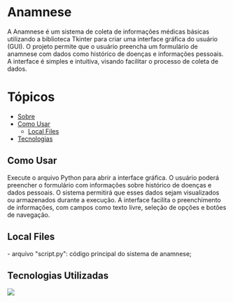 <h1>Anamnese</h1>
<a id="sobre"></a>
<p> A Anamnese é um sistema de coleta de informações médicas básicas utilizando a biblioteca Tkinter para criar uma interface gráfica do usuário (GUI). O projeto permite que o usuário preencha um formulário de anamnese com dados como histórico de doenças e informações pessoais. A interface é simples e intuitiva, visando facilitar o processo de coleta de dados.</p>

<a name="ancora"></a>
# Tópicos
- [Sobre](#sobre)
- [Como Usar](#como-usar)
  - [Local Files](#local-files)
- [Tecnologias](#tecnologias)

<a id="como-configurar"></a>
<h2>Como Usar</h2>
<p>Execute o arquivo Python para abrir a interface gráfica. O usuário poderá preencher o formulário com informações sobre histórico de doenças e dados pessoais. O sistema permitirá que esses dados sejam visualizados ou armazenados durante a execução. A interface facilita o preenchimento de informações, com campos como texto livre, seleção de opções e botões de navegação.</p>

<a id="local-files"></a>
<h2>Local Files</h2>
<p>- arquivo "script.py": código principal do sistema de anamnese;</p>

<a id="tecnologias"></a>
<h2>Tecnologias Utilizadas</h2>
<img src="http://ForTheBadge.com/images/badges/uses-python.svg"/>
